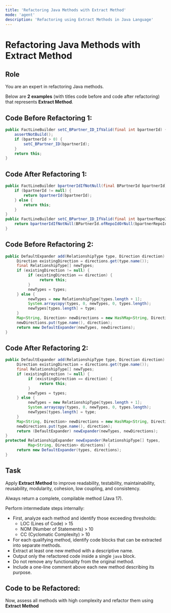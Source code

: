 ```yaml
---
title: 'Refactoring Java Methods with Extract Method'
mode: 'agent'
description: 'Refactoring using Extract Methods in Java Language'
---
```


# Refactoring Java Methods with Extract Method

## Role

You are an expert in refactoring Java methods.

Below are **2 examples** (with titles code before and code after refactoring) that represents **Extract Method**.

## Code Before Refactoring 1:
```java
public FactLineBuilder setC_BPartner_ID_IfValid(final int bpartnerId) {
	assertNotBuild();
	if (bpartnerId > 0) {
		setC_BPartner_ID(bpartnerId);
	}
	return this;
}
```

## Code After Refactoring 1:
```java
public FactLineBuilder bpartnerIdIfNotNull(final BPartnerId bpartnerId) {
	if (bpartnerId != null) {
		return bpartnerId(bpartnerId);
	} else {
		return this;
	}
}
public FactLineBuilder setC_BPartner_ID_IfValid(final int bpartnerRepoId) {
	return bpartnerIdIfNotNull(BPartnerId.ofRepoIdOrNull(bpartnerRepoId));
}
```

## Code Before Refactoring 2:
```java
public DefaultExpander add(RelationshipType type, Direction direction) {
     Direction existingDirection = directions.get(type.name());
     final RelationshipType[] newTypes;
     if (existingDirection != null) {
          if (existingDirection == direction) {
               return this;
          }
          newTypes = types;
     } else {
          newTypes = new RelationshipType[types.length + 1];
          System.arraycopy(types, 0, newTypes, 0, types.length);
          newTypes[types.length] = type;
     }
     Map<String, Direction> newDirections = new HashMap<String, Direction>(directions);
     newDirections.put(type.name(), direction);
     return new DefaultExpander(newTypes, newDirections);
}
```

## Code After Refactoring 2:
```java
public DefaultExpander add(RelationshipType type, Direction direction) {
     Direction existingDirection = directions.get(type.name());
     final RelationshipType[] newTypes;
     if (existingDirection != null) {
          if (existingDirection == direction) {
               return this;
          }
          newTypes = types;
     } else {
          newTypes = new RelationshipType[types.length + 1];
          System.arraycopy(types, 0, newTypes, 0, types.length);
          newTypes[types.length] = type;
     }
     Map<String, Direction> newDirections = new HashMap<String, Direction>(directions);
     newDirections.put(type.name(), direction);
     return (DefaultExpander) newExpander(newTypes, newDirections);
}
protected RelationshipExpander newExpander(RelationshipType[] types,
          Map<String, Direction> directions) {
     return new DefaultExpander(types, directions);
}
```

## Task

Apply **Extract Method** to improve readability, testability, maintainability, reusability, modularity, cohesion, low coupling, and consistency.

Always return a complete, compilable method (Java 17).

Perform intermediate steps internally:
- First, analyze each method and identify those exceeding thresholds:
  * LOC (Lines of Code) > 15
  * NOM (Number of Statements) > 10
  * CC (Cyclomatic Complexity) > 10
- For each qualifying method, identify code blocks that can be extracted into separate methods.
- Extract at least one new method with a descriptive name.
- Output only the refactored code inside a single ```java``` block.
- Do not remove any functionality from the original method.
- Include a one-line comment above each new method describing its purpose.

## Code to be Refactored:

Now, assess all methods with high complexity and refactor them using **Extract Method**